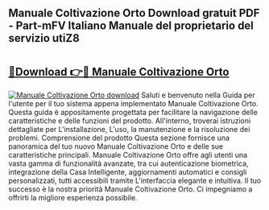 ## Manuale Coltivazione Orto Download gratuit PDF - Part-mFV Italiano Manuale del proprietario del servizio utiZ8

# <h2><a href="http://dfelv12.blite.top/?on=Manuale+Coltivazione+Orto">🔗Download 👉🔴 Manuale Coltivazione Orto</a></h2>

[![Manuale Coltivazione Orto download](https://i.imgur.com/lujVjoI.png)](http://dfelv12.blite.top/?on=Manuale+Coltivazione+Orto)
Saluti e benvenuto nella Guida per l'utente per il tuo sistema appena implementato Manuale Coltivazione Orto. Questa guida è appositamente progettata per facilitare la navigazione delle caratteristiche e delle funzioni del prodotto. All'interno, troverai istruzioni dettagliate per L'installazione, L'uso, la manutenzione e la risoluzione dei problemi. Comprensione del prodotto Questa sezione fornisce una panoramica del tuo nuovo Manuale Coltivazione Orto e delle sue caratteristiche principali. Manuale Coltivazione Orto offre agli utenti una vasta gamma di funzionalità avanzate, tra cui autenticazione biometrica, integrazione della Casa Intelligente, aggiornamenti automatici e consigli personalizzati, tutti accessibili tramite L'interfaccia elegante e intuitiva. Il tuo successo è la nostra priorità Manuale Coltivazione Orto. Ci impegniamo a offrirti la migliore esperienza possibile.
